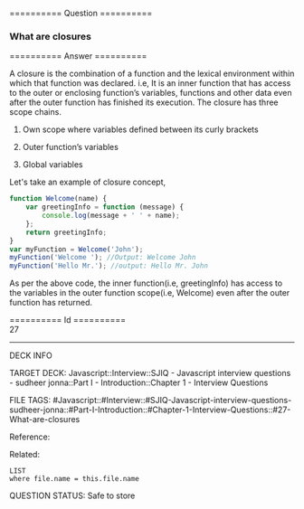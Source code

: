 ========== Question ==========  

### What are closures  

========== Answer ==========  

A closure is the combination of a function and the lexical environment within which that function was declared. i.e, It is an inner function that has access to the outer or enclosing function’s variables, functions and other data even after the outer function has finished its execution. The closure has three scope chains.

1. Own scope where variables defined between its curly brackets

2. Outer function’s variables

3. Global variables

Let's take an example of closure concept,

```javascript
function Welcome(name) {
    var greetingInfo = function (message) {
        console.log(message + ' ' + name);
    };
    return greetingInfo;
}
var myFunction = Welcome('John');
myFunction('Welcome '); //Output: Welcome John
myFunction('Hello Mr.'); //output: Hello Mr. John
```

As per the above code, the inner function(i.e, greetingInfo) has access to the variables in the outer function scope(i.e, Welcome) even after the outer function has returned.

========== Id ==========  
27

---

DECK INFO

TARGET DECK: Javascript::Interview::SJIQ - Javascript interview questions - sudheer jonna::Part I - Introduction::Chapter 1 - Interview Questions

FILE TAGS: #Javascript::#Interview::#SJIQ-Javascript-interview-questions-sudheer-jonna::#Part-I-Introduction::#Chapter-1-Interview-Questions::#27-What-are-closures

Reference:

Related:

```dataview
LIST
where file.name = this.file.name
```

QUESTION STATUS: Safe to store

